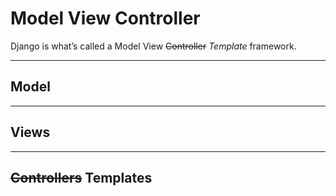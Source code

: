 # Model View Controller

Django is what’s called a Model View ~~Controller~~ _Template_ framework.

------

## Model

------

## Views

------

## ~~Controllers~~ Templates

